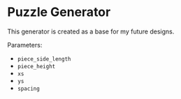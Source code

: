 # Puzzle Generator

This generator is created as a base for my future designs. 

Parameters:

- `piece_side_length`
- `piece_height`
- `xs`
- `ys`
- `spacing`
